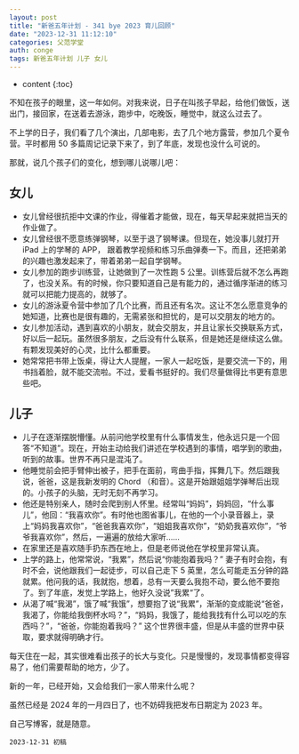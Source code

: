 ```yaml
---
layout: post
title: "新爸五年计划 - 341 bye 2023 育儿回顾"
date: "2023-12-31 11:12:10"
categories: 父范学堂
auth: conge
tags: 新爸五年计划 儿子 女儿 
---
```

* content
{:toc}

不知在孩子的眼里，这一年如何。对我来说，日子在叫孩子早起，给他们做饭，送出门，接回家，在送着去游泳，跑步中，吃晚饭，睡觉中，就这么过去了。

不上学的日子，我们看了几个演出，几部电影，去了几个地方露营，参加几个夏令营。平时都用 50 多篇周记记录下来了，到了年底，发现也没什么可说的。

那就，说几个孩子们的变化，想到哪儿说哪儿吧：





## 女儿

* 女儿曾经很抗拒中文课的作业，得催着才能做，现在，每天早起来就把当天的作业做了。
* 女儿曾经很不愿意练弹钢琴，以至于退了钢琴课。但现在，她没事儿就打开 iPad 上的学琴的 APP， 跟着教学视频和练习乐曲弹奏一下。而且，还把弟弟的兴趣也激发起来了，带着弟弟一起自学钢琴。
* 女儿参加的跑步训练营，让她做到了一次性跑 5 公里。训练营后就不怎么再跑了，也没关系。有的时候，你只要知道自己是有能力的，通过循序渐进的练习就可以把能力提高的，就够了。
* 女儿的游泳夏令营中参加了几个比赛，而且还有名次。这让不怎么愿意竞争的她知道，比赛也是很有趣的，无需紧张和担忧的，是可以交朋友的地方的。
* 女儿参加活动，遇到喜欢的小朋友，就会交朋友，并且让家长交换联系方式，好以后一起玩。虽然很多朋友，之后没有什么联系，但是她还是继续这么做。有颗发现美好的心灵，比什么都重要。
* 她常常把书带上饭桌，得让大人提醒，一家人一起吃饭，是要交流一下的，用书挡着脸，就不能交流啦。不过，爱看书挺好的。我们尽量做得比书更有意思些吧。

## 儿子

* 儿子在逐渐摆脱懵懂。从前问他学校里有什么事情发生，他永远只是一个回答“不知道”。现在，开始主动给我们讲述在学校遇到的事情，唱学到的歌曲，听到的故事。世界不再只是混沌了。
* 他睡觉前会把手臂伸出被子，把手在面前，弯曲手指，挥舞几下。然后跟我说，爸爸，这是我新发明的 Chord （和音）。这是开始跟姐姐学弹琴后出现的。小孩子的头脑，无时无刻不再学习。
* 他还是特别亲人，随时会爬到别人怀里。经常叫“妈妈”，妈妈回，“什么事儿”，他回：“我喜欢你”。有时他也图省事儿，在他的一个小录音器上，录上“妈妈我喜欢你”，“爸爸我喜欢你”，“姐姐我喜欢你”，“奶奶我喜欢你”，“爷爷我喜欢你”，然后，一遍遍的放给大家听……
* 在家里还是喜欢随手扔东西在地上，但是老师说他在学校里非常认真。
* 上学的路上，他常常说，“我累”，然后说“你能抱着我吗？” 妻子有时会抱，有时不会，说他跟我们一起徒步，可以自己走下 5 英里，怎么可能走五分钟的路就累。他问我的话，我就抱，想着，总有一天要么我抱不动，要么他不要抱了。到了年底，发觉上学路上，他好久没说”我累“了。
* 从渴了喊“我渴”，饿了喊“我饿”，想要抱了说“我累”，渐渐的变成能说“爸爸，我渴了，你能给我倒杯水吗？”，“妈妈，我饿了，能给我找有什么可以吃的东西吗？”，“爸爸，你能抱着我吗？” 这个世界很丰盛，但是从丰盛的世界中获取，要求就得明确才行。

每天住在一起，其实很难看出孩子的长大与变化。只是慢慢的，发现事情都变得容易了，他们需要帮助的地方，少了。

新的一年，已经开始，又会给我们一家人带来什么呢？

虽然已经是 2024 年的一月四日了，也不妨碍我把发布日期定为 2023 年。

自己写博客，就是随意。

```
2023-12-31 初稿
```

